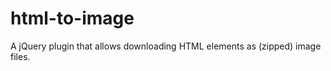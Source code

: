 html-to-image
=============

A jQuery plugin that allows downloading HTML elements as (zipped) image files.
